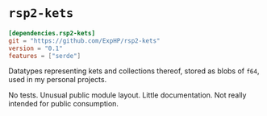 # `rsp2-kets`

```toml
[dependencies.rsp2-kets]
git = "https://github.com/ExpHP/rsp2-kets"
version = "0.1"
features = ["serde"]
```

Datatypes representing kets and collections thereof, stored as blobs of `f64`, used in my personal projects.

No tests.  Unusual public module layout.  Little documentation.  Not really intended for public consumption.
